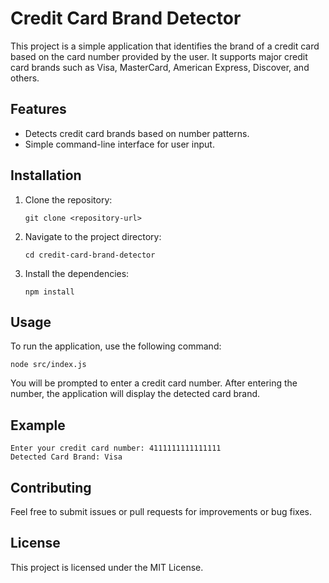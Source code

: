# Credit Card Brand Detector

This project is a simple application that identifies the brand of a credit card based on the card number provided by the user. It supports major credit card brands such as Visa, MasterCard, American Express, Discover, and others.

## Features

- Detects credit card brands based on number patterns.
- Simple command-line interface for user input.

## Installation

1. Clone the repository:
   ```
   git clone <repository-url>
   ```

2. Navigate to the project directory:
   ```
   cd credit-card-brand-detector
   ```

3. Install the dependencies:
   ```
   npm install
   ```

## Usage

To run the application, use the following command:
```
node src/index.js
```

You will be prompted to enter a credit card number. After entering the number, the application will display the detected card brand.

## Example

```
Enter your credit card number: 4111111111111111
Detected Card Brand: Visa
```

## Contributing

Feel free to submit issues or pull requests for improvements or bug fixes.

## License

This project is licensed under the MIT License.